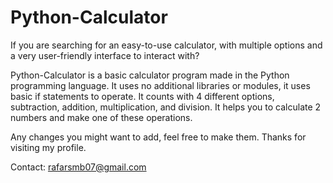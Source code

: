 # Python-Calculator
If you are searching for an easy-to-use calculator, with multiple options and a very user-friendly interface to interact with?

Python-Calculator is a basic calculator program made in the Python programming language. It uses no additional libraries or modules, it uses basic if statements to operate.
It counts with 4 different options, subtraction, addition, multiplication, and division. It helps you to calculate 2 numbers and make one of these operations.

Any changes you might want to add, feel free to make them. Thanks for visiting my profile.

Contact: rafarsmb07@gmail.com
